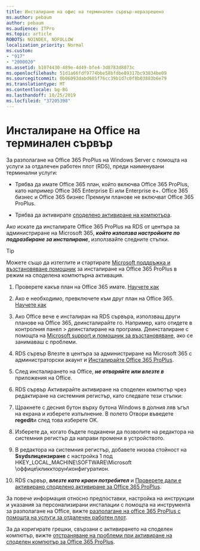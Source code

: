 ```yaml
---
title: Инсталиране на офис на терминален сървър-неразрешено
ms.author: pebaum
author: pebaum
ms.audience: ITPro
ms.topic: article
ROBOTS: NOINDEX, NOFOLLOW
localization_priority: Normal
ms.custom:
- "917"
- "2000020"
ms.assetid: b1074430-489e-4d49-bfe4-3d8783d8073c
ms.openlocfilehash: 51d1a66fdf9774bbe58bfdbe89317bc93834be09
ms.sourcegitcommit: 0b06093dabd685f76cc39b1d7c0f8b03883b6e79
ms.translationtype: MT
ms.contentlocale: bg-BG
ms.lasthandoff: 10/25/2019
ms.locfileid: "37205398"
---
```

# <a name="installing-office-on-a-terminal-server"></a>Инсталиране на Office на терминален сървър

За разполагане на Office 365 ProPlus на Windows Server с помощта на услуги за отдалечен работен плот (RDS), преди наименувани терминални услуги:
  
- Трябва да имате Office 365 план, който включва Office 365 ProPlus, като например Office 365 Enterprise Еi или Enterprise е+. Office 365 бизнес и Office 365 бизнес Премиум планове не включват Office 365 ProPlus.

- Трябва да активирате [споделено активиране на компютъра](https://docs.microsoft.com/DeployOffice/overview-of-shared-computer-activation-for-office-365-proplus).

Ако искате да инсталирате Office 365 ProPlus на RDS от центъра за администриране на Microsoft 365, ***който използва настройките по подразбиране за инсталиране***, използвайте следните стъпки.

> [!TIP]
> Можете също да изтеглите и стартирате [Microsoft поддръжка и възстановяване помощник](https://aka.ms/SaRA_OfficeSCA_M365Portal) за инсталиране на Office 365 ProPlus в режим на споделена компютърна активация.
  
1. Проверете какъв план на Office 365 имате. [Научете как](https://docs.microsoft.com/office365/admin/admin-overview/what-subscription-do-i-have)

2. Ако е необходимо, превключете към друг план на Office 365. [Научете как](https://docs.microsoft.com/office365/admin/subscriptions-and-billing/switch-to-a-different-plan)

3. Ако Office вече е инсталиран на RDS сървъра, използващ други планове на Office 365, деинсталирайте го. Например, като отидете в контролния панел \> деинсталиране на програма. Деинсталиране с помощта на [Microsoft support и помощник за възстановяване,](https://aka.ms/SARA-OfficeUninstall-Alchemy) ако се занимаваш с проблеми.

4. RDS сървър Влезте в центъра за администриране на Microsoft 365 с администраторски акаунт и [Инсталирайте Office 365 ProPlus](https://portal.office.com/OLS/MySoftware.aspx).

5. След инсталирането на Office, ***не отваряйте или влезте в*** приложения на Office.

6. RDS сървър Активирайте активиране на споделен компютър чрез редактиране на системния регистър, като следвате тези стъпки:

1. Щракнете с десния бутон върху бутона Windows в долния ляв ъгъл на екрана и изберете изпълнение. В полето Отвори въведете **regedit**и след това изберете OK.

2. Изберете да, когато бъдете подканени да позволите на редактора на системния регистър да направи промени в устройството.

3. В редактора на системния регистър, добавете низова стойност на **Ssydsлицензиране** с настройка 1 под HKEY_LOCAL_MACHINE\SOFTWARE\Microsoft \оффице\кликкторун\конфигуратион.

7. RDS сървър, ***влезте като краен потребител*** и [Проверете дали е активирано споделено активиране за Office 365 ProPlus](https://docs.microsoft.com/DeployOffice/troubleshoot-issues-with-shared-computer-activation-for-office-365-proplus#verify-that-activation-for-office-365-proplus-succeeded).

За повече информация относно предпоставки, настройка на инструкции и указания за персонализирани инсталации с помощта на инструмента за разполагане на Office, вижте [разполагане на office 365 ProPlus с помощта на услуги за отдалечен работен плот](https://docs.microsoft.com/DeployOffice/deploy-office-365-proplus-by-using-remote-desktop-services).
  
За да коригирате грешки, свързани с активирането на споделен компютър, вижте [отстраняване на проблеми при активиране на споделен компютър за Office 365 ProPlus](https://docs.microsoft.com/DeployOffice/troubleshoot-issues-with-shared-computer-activation-for-office-365-proplus).
  